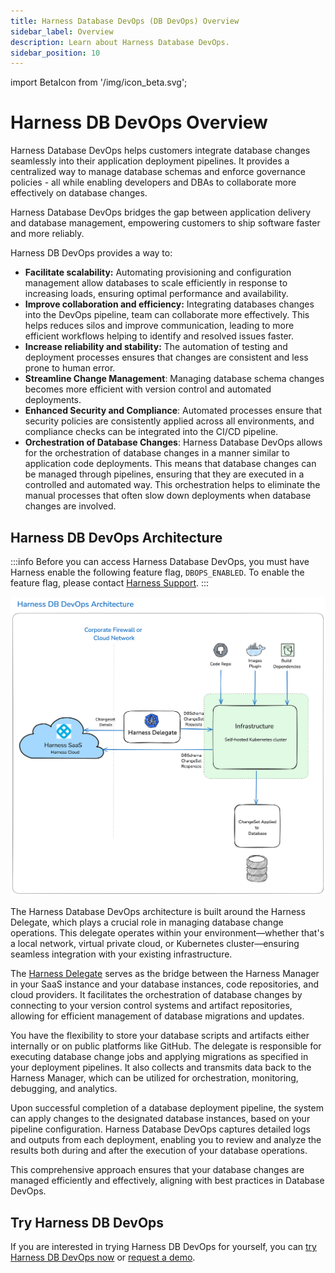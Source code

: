 ```yaml
---
title: Harness Database DevOps (DB DevOps) Overview
sidebar_label: Overview
description: Learn about Harness Database DevOps.
sidebar_position: 10
---
```


import BetaIcon from '/img/icon_beta.svg';

<BetaIcon />

# Harness DB DevOps Overview

Harness Database DevOps helps customers integrate database changes seamlessly into their application deployment pipelines. It provides a centralized way to manage database schemas and enforce governance policies - all while enabling developers and DBAs to collaborate more effectively on database changes. 

Harness Database DevOps bridges the gap between application delivery and database management, empowering customers to ship software faster and more reliably.

Harness DB DevOps provides a way to:

 - **Facilitate scalability:** Automating provisioning and configuration management allow databases to scale efficiently in response to increasing loads, ensuring optimal performance and availability. 
 - **Improve collaboration and efficiency:** Integrating databases changes into the DevOps pipeline, team can collaborate more effectively. This helps reduces silos and improve communication, leading to more efficient workflows helping to identify and resolved issues faster.
 - **Increase reliability and stability:** The automation of testing and deployment processes ensures that changes are consistent and less prone to human error. 
 - **Streamline Change Management**: Managing database schema changes becomes more efficient with version control and automated deployments.
 - **Enhanced Security and Compliance**: Automated processes ensure that security policies are consistently applied across all environments, and compliance checks can be integrated into the CI/CD pipeline. 
 - **Orchestration of Database Changes**: Harness Database DevOps allows for the orchestration of database changes in a manner similar to application code deployments. This means that database changes can be managed through pipelines, ensuring that they are executed in a controlled and automated way. This orchestration helps to eliminate the manual processes that often slow down deployments when database changes are involved.

## Harness DB DevOps Architecture

:::info
Before you can access Harness Database DevOps, you must have Harness enable the following feature flag, `DBOPS_ENABLED`. To enable the feature flag, please contact [Harness Support](mailto:support@harness.io).
:::

 ![Harness DB DevOps architecture diagram](../concepts-and-features/static/database-devops-architecture.png)

The Harness Database DevOps architecture is built around the Harness Delegate, which plays a crucial role in managing database change operations. This delegate operates within your environment—whether that's a local network, virtual private cloud, or Kubernetes cluster—ensuring seamless integration with your existing infrastructure. 

The [Harness Delegate](../../platform/delegates/delegate-concepts/delegate-overview.md) serves as the bridge between the Harness Manager in your SaaS instance and your database instances, code repositories, and cloud providers. It facilitates the orchestration of database changes by connecting to your version control systems and artifact repositories, allowing for efficient management of database migrations and updates.

You have the flexibility to store your database scripts and artifacts either internally or on public platforms like GitHub. The delegate is responsible for executing database change jobs and applying migrations as specified in your deployment pipelines. It also collects and transmits data back to the Harness Manager, which can be utilized for orchestration, monitoring, debugging, and analytics.

Upon successful completion of a database deployment pipeline, the system can apply changes to the designated database instances, based on your pipeline configuration. Harness Database DevOps captures detailed logs and outputs from each deployment, enabling you to review and analyze the results both during and after the execution of your database operations. 

This comprehensive approach ensures that your database changes are managed efficiently and effectively, aligning with best practices in Database DevOps.

## Try Harness DB DevOps

If you are interested in trying Harness DB DevOps for yourself, you can [try Harness DB DevOps now](https://app.harness.io/auth/#/signup?utm_source=harness_io&utm_medium=cta&utm_campaign=platform&utm_content=main_nav) or [request a demo](https://www.harness.io/company/contact-sales?utm_source=harness_io&utm_medium=cta&utm_campaign=platform&utm_content=main_nav). 